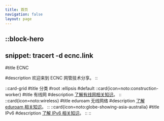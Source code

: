 ```yaml
---
title: 首页
navigation: false
layout: page
---
```


::block-hero
---
snippet: tracert -d ecnc.link
---

#title
ECNC

#description
欢迎来到 ECNC 网管技术分享。
::

::card-grid
#title
分类
#root
:ellipsis
#default
  ::card{icon=noto:construction-worker}
  #title
  有线网
  #description
  [了解有线网相关知识](/ethernet)。
  ::
  ::card{icon=noto:wireless}
  #title
  eduroam 无线网络
  #description
  [了解 eduroam 相关知识](/eduroam)。
  ::
  ::card{icon=noto:globe-showing-asia-australia}
  #title
  IPv6
  #description
  [了解 IPv6 相关知识](/ipv6)。
  ::
::
